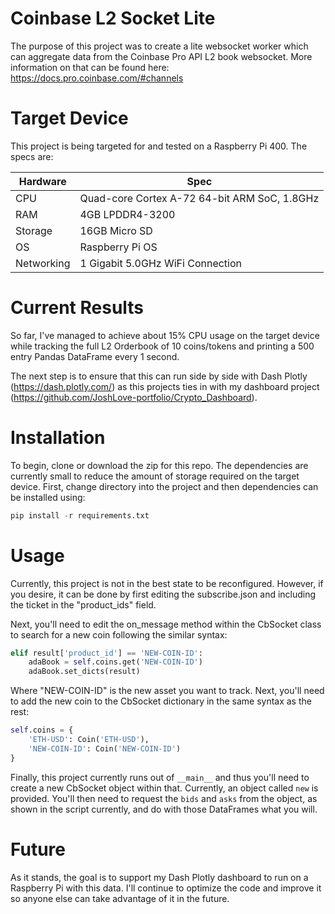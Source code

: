 # Coinbase L2 Socket Lite

The purpose of this project was to create a lite websocket worker which can aggregate data from the Coinbase Pro API L2 book websocket. More information on that can be found here: https://docs.pro.coinbase.com/#channels

# Target Device

This project is being targeted for and tested on a Raspberry Pi 400. The specs are:

| Hardware | Spec |
|----------|------|
|CPU| Quad-core Cortex A-72 64-bit ARM SoC, 1.8GHz|
|RAM| 4GB LPDDR4-3200|
|Storage| 16GB Micro SD|
|OS| Raspberry Pi OS|
|Networking| 1 Gigabit 5.0GHz WiFi Connection|

# Current Results

So far, I've managed to achieve about 15% CPU usage on the target device while tracking the full L2 Orderbook of 10 coins/tokens and printing a 500 entry Pandas DataFrame every 1 second. 

The next step is to ensure that this can run side by side with Dash Plotly (https://dash.plotly.com/) as this projects ties in with my dashboard project (https://github.com/JoshLove-portfolio/Crypto_Dashboard).

# Installation

To begin, clone or download the zip for this repo. The dependencies are currently small to reduce the amount of storage required on the target device. First, change directory into the project and then dependencies can be installed using:

```python
pip install -r requirements.txt
```

# Usage

Currently, this project is not in the best state to be reconfigured. However, if you desire, it can be done by first editing the subscribe.json and including the ticket in the "product_ids" field. 

Next, you'll need to edit the on_message method within the CbSocket class to search for a new coin following the similar syntax:

```python
elif result['product_id'] == 'NEW-COIN-ID':
    adaBook = self.coins.get('NEW-COIN-ID')
    adaBook.set_dicts(result)
```

Where "NEW-COIN-ID" is the new asset you want to track. Next, you'll need to add the new coin to the CbSocket dictionary in the same syntax as the rest:

```python
self.coins = {
    'ETH-USD': Coin('ETH-USD'),
    'NEW-COIN-ID': Coin('NEW-COIN-ID')
}
```

Finally, this project currently runs out of ```__main__``` and thus you'll need to create a new CbSocket object within that. Currently, an object called ```new``` is provided. You'll then need to request the ```bids``` and ```asks``` from the object, as shown in the script currently, and do with those DataFrames what you will.

# Future

As it stands, the goal is to support my Dash Plotly dashboard to run on a Raspberry Pi with this data. I'll continue to optimize the code and improve it so anyone else can take advantage of it in the future. 

